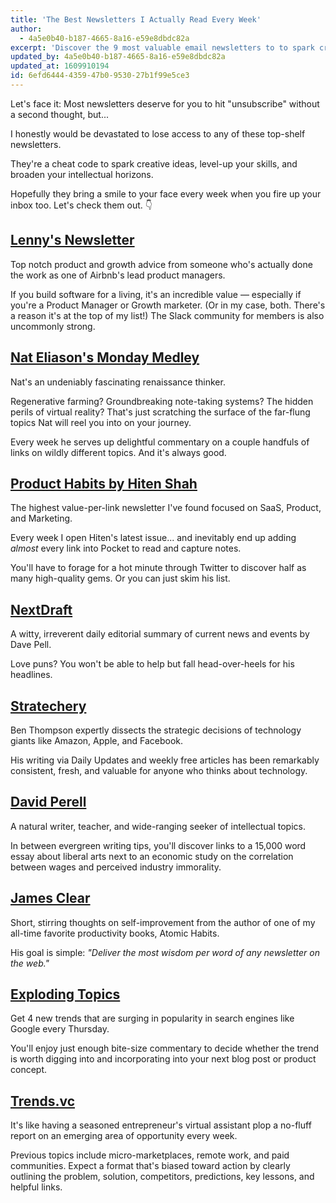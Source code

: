 ```yaml
---
title: 'The Best Newsletters I Actually Read Every Week'
author:
  - 4a5e0b40-b187-4665-8a16-e59e8dbdc82a
excerpt: 'Discover the 9 most valuable email newsletters to to spark creative ideas and level-up your skills in 2021.'
updated_by: 4a5e0b40-b187-4665-8a16-e59e8dbdc82a
updated_at: 1609910194
id: 6efd6444-4359-47b0-9530-27b1f99e5ce3
---
```

Let's face it: Most newsletters deserve for you to hit "unsubscribe" without a second thought, but...

I honestly would be devastated to lose access to any of these top-shelf newsletters.

They're a cheat code to spark creative ideas, level-up your skills, and broaden your intellectual horizons. 

Hopefully they bring a smile to your face every week when you fire up your inbox too. Let's check them out. 👇


## [Lenny's Newsletter](https://www.lennyrachitsky.com/) 
Top notch product and growth advice from someone who's actually done the work as one of Airbnb's lead product managers. 

If you build software for a living, it's an incredible value — especially if you're a Product Manager or Growth marketer. (Or in my case, both. There's a reason it's at the top of my list!)  The Slack community for members is also uncommonly strong.

## [Nat Eliason's Monday Medley](https://www.nateliason.com/join) 
Nat's an undeniably fascinating renaissance thinker.

Regenerative farming? Groundbreaking note-taking systems? The hidden perils of virtual reality? That's just scratching the surface of the far-flung topics Nat will reel you into on your journey.

Every week he serves up delightful commentary on a couple handfuls of links on wildly different topics. And it's always good.

## [Product Habits by Hiten Shah](https://producthabits.com/) 
The highest value-per-link newsletter I've found focused on SaaS, Product, and Marketing. 

Every week I open Hiten's latest issue... and inevitably end up adding *almost* every link into Pocket to read and capture notes. 

You'll have to forage for a hot minute through Twitter to discover half as many high-quality gems. Or you can just skim his list.

## [NextDraft](https://nextdraft.com/) 
A witty, irreverent daily editorial summary of current news and events by Dave Pell. 

Love puns? You won't be able to help but fall head-over-heels for his headlines.

## [Stratechery](https://stratechery.com/) 
Ben Thompson expertly dissects the strategic decisions of technology giants like Amazon, Apple, and Facebook. 

His writing via Daily Updates and weekly free articles has been remarkably consistent, fresh, and valuable for anyone who thinks about technology. 

## [David Perell](https://perell.com/newsletter/) 
A natural writer, teacher, and wide-ranging seeker of intellectual topics. 

In between evergreen writing tips, you'll discover links to a 15,000 word essay about liberal arts next to an economic study on the correlation between wages and perceived industry immorality.

## [James Clear](https://jamesclear.com/newsletter) 
Short, stirring thoughts on self-improvement from the author of one of my all-time favorite productivity books, Atomic Habits. 

His goal is simple: *"Deliver the most wisdom per word of any newsletter on the web."*

## [Exploding Topics](https://explodingtopics.com/) 
Get 4 new trends that are surging in popularity in search engines like Google every Thursday. 

You'll enjoy just enough bite-size commentary to decide whether the trend is worth digging into and incorporating into your next blog post or product concept.

## [Trends.vc](https://join.trends.vc/) 
It's like having a seasoned entrepreneur's virtual assistant plop a no-fluff report on an emerging area of opportunity every week. 

Previous topics include micro-marketplaces, remote work, and paid communities. Expect a format that's biased toward action by clearly outlining the problem, solution, competitors, predictions, key lessons, and helpful links.